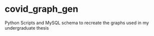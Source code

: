 # covid_graph_gen
Python Scripts and MySQL schema to recreate the graphs used in my undergraduate thesis
